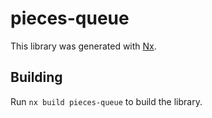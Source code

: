 # pieces-queue

This library was generated with [Nx](https://nx.dev).

## Building

Run `nx build pieces-queue` to build the library.
